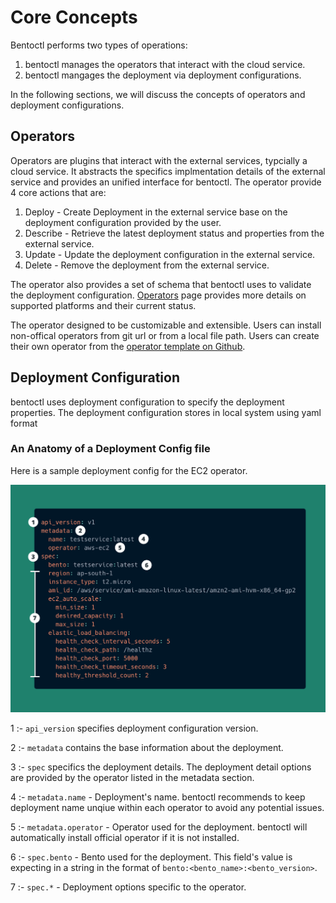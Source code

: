 # Core Concepts

Bentoctl performs two types of operations:

1. bentoctl manages the operators that interact with the cloud service.
2. bentoctl mangages the deployment via deployment configurations.

In the following sections, we will discuss the concepts of operators and deployment configurations.

## Operators

Operators are plugins that interact with the external services, typcially a cloud service. It abstracts the specifics implmentation details of the external service and provides an unified interface for bentoctl. The operator provide 4 core actions that are:

1. Deploy - Create Deployment in the external service base on the deployment configuration provided by the user.
2. Describe - Retrieve the latest deployment status and properties from the external service.
3. Update - Update the deployment configuration in the external service.
4. Delete - Remove the deployment from the external service.

The operator also provides a set of schema that bentoctl uses to validate the deployment configuration. [Operators](./operators.md) page provides more details on supported platforms and their current status.

The operator designed to be customizable and extensible. Users can install non-offical operators from git url or from a local file path. Users can create their own operator from the [operator template on Github](https://github.com/bentoml/bentoctl-operator-template).

## Deployment Configuration

bentoctl uses deployment configuration to specify the deployment properties. The deployment configuration stores in local system using yaml format

### An Anatomy of a Deployment Config file

Here is a sample deployment config for the EC2 operator.

![sample deployment config](./imgs/deployment-config-outline.png)

1 :- `api_version` specifies deployment configuration version.

2 :- `metadata` contains the base information about the deployment.

3 :- `spec` specifics the deployment details. The deployment detail options are provided by the operator listed in the metadata section.

4 :- `metadata.name` - Deployment's name. bentoctl recommends to keep deployment name unqiue within each operator to avoid any potential issues.

5 :- `metadata.operator` - Operator used for the deployment. bentoctl will automatically install official operator if it is not installed.

6 :- `spec.bento` - Bento used for the deployment. This field's value is expecting in a string in the format of `bento:<bento_name>:<bento_version>`.

7 :- `spec.*` - Deployment options specific to the operator.
